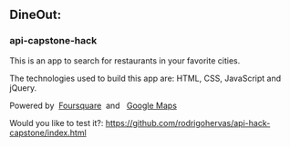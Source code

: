 ## DineOut:

### api-capstone-hack


This is an app to search for restaurants in your favorite cities.

The technologies used to build this app are: HTML, CSS, JavaScript and jQuery.

Powered by &nbsp;<a href="https://developer.foursquare.com/" target="_blank">Foursquare</a>&nbsp; and &nbsp; <a href="https://cloud.google.com/maps-platform/" target="_blank"> Google Maps</a>

Would you like to test it?: https://github.com/rodrigohervas/api-hack-capstone/index.html


